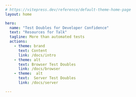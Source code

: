 ```yaml
---
# https://vitepress.dev/reference/default-theme-home-page
layout: home

hero:
  name: "Test Doubles for Developer Confidence"
  text: "Resources for Talk"
  tagline: More than automated tests
  actions:
    - theme: brand
      text: Content
      link: /docs/intro
    - theme: alt
      text: Browser Test Doubles
      link: /docs/browser
    - theme:  alt
      text:  Server Test Doubles
      link: /docs/server 

---
```


